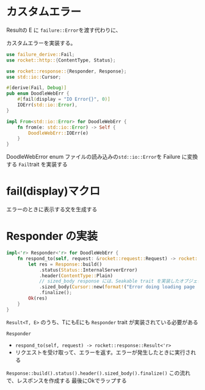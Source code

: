 # カスタムエラー

Resultの E に `failure::Error`を渡す代わりに、

カスタムエラーを実装する。

```rs
use failure_derive::Fail;
use rocket::http::{ContentType, Status};

use rocket::response::{Responder, Response};
use std::io::Cursor;

#[derive(Fail, Debug)]
pub enum DoodleWebErr {
    #[fail(display = "IO Error{}", 0)]
    IOErr(std::io::Error),
}

impl From<std::io::Error> for DoodleWebErr {
    fn from(e: std::io::Error) -> Self {
        DoodleWebErr::IOErr(e)
    }
}
```

DoodleWebError enum 
ファイルの読み込みの`std::io::Error`を Failure に変換する
`Fail`trait を実装する

# fail(display)マクロ
エラーのときに表示する文を生成する


# Responder の実装

```rs
impl<'r> Responder<'r> for DoodleWebErr {
    fn respond_to(self, request: &rocket::request::Request) -> rocket::response::Result<'r> {
        let res = Response::build()
            .status(Status::InternalServerError)
            .header(ContentType::Plain)
            // sized_body response には、Seakable trait を実装したオブジェクトが必要
            .sized_body(Cursor::new(format!("Error doing loading page : {}", self)))
            .finalize();
        Ok(res)
    }
}
```

`Result<T, E>` のうち、TにもEにも
`Responder` trait が実装されている必要がある

`Responder`
  - `respond_to(self, request) -> rocket::response::Result<'r>`
  - リクエストを受け取って、エラーを返す。エラーが発生したときに実行される

`Response::build().status().header().sized_body().finalize()`
この流れで、レスポンスを作成する
最後にOkでラップする